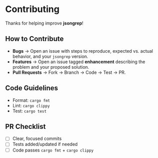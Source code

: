 # Contributing

Thanks for helping improve **jsongrep**!

## How to Contribute

- **Bugs** → Open an issue with steps to reproduce, expected vs. actual
  behavior, and your `jsongrep` version.
- **Features** → Open an issue tagged **enhancement** describing the problem and
  your proposed solution.
- **Pull Requests** → Fork → Branch → Code → Test → PR.

## Code Guidelines

- Format: `cargo fmt`
- Lint: `cargo clippy`
- Test: `cargo test`

## PR Checklist

- [ ] Clear, focused commits
- [ ] Tests added/updated if needed
- [ ] Code passes `cargo fmt` + `cargo clippy`
